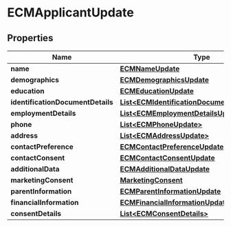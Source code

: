 # ECMApplicantUpdate

## Properties
Name | Type | Description | Notes
------------ | ------------- | ------------- | -------------
**name** | [**ECMNameUpdate**](ECMNameUpdate.md) |  |  [optional]
**demographics** | [**ECMDemographicsUpdate**](ECMDemographicsUpdate.md) |  |  [optional]
**education** | [**ECMEducationUpdate**](ECMEducationUpdate.md) |  |  [optional]
**identificationDocumentDetails** | [**List&lt;ECMIdentificationDocumentDetailsUpdate&gt;**](ECMIdentificationDocumentDetailsUpdate.md) |  |  [optional]
**employmentDetails** | [**List&lt;ECMEmploymentDetailsUpdate&gt;**](ECMEmploymentDetailsUpdate.md) |  |  [optional]
**phone** | [**List&lt;ECMPhoneUpdate&gt;**](ECMPhoneUpdate.md) |  |  [optional]
**address** | [**List&lt;ECMAddressUpdate&gt;**](ECMAddressUpdate.md) |  |  [optional]
**contactPreference** | [**ECMContactPreferenceUpdate**](ECMContactPreferenceUpdate.md) |  |  [optional]
**contactConsent** | [**ECMContactConsentUpdate**](ECMContactConsentUpdate.md) |  |  [optional]
**additionalData** | [**ECMAdditionalDataUpdate**](ECMAdditionalDataUpdate.md) |  |  [optional]
**marketingConsent** | [**MarketingConsent**](MarketingConsent.md) |  |  [optional]
**parentInformation** | [**ECMParentInformationUpdate**](ECMParentInformationUpdate.md) |  |  [optional]
**financialInformation** | [**ECMFinancialInformationUpdate**](ECMFinancialInformationUpdate.md) |  |  [optional]
**consentDetails** | [**List&lt;ECMConsentDetails&gt;**](ECMConsentDetails.md) |  |  [optional]
